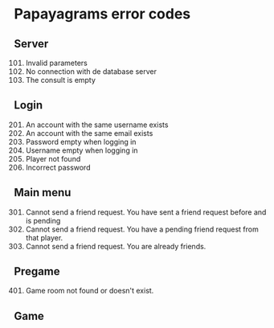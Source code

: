 # Papayagrams error codes

## Server
101. Invalid parameters
102. No connection with de database server
103. The consult is empty

## Login
201. An account with the same username exists
202. An account with the same email exists
203. Password empty when logging in
204. Username empty when logging in
205. Player not found
206. Incorrect password

## Main menu
301. Cannot send a friend request. You have sent a friend request before and is pending
302. Cannot send a friend request. You have a pending friend request from that player.
303. Cannot send a friend request. You are already friends.

## Pregame
401. Game room not found or doesn't exist.
 

## Game
